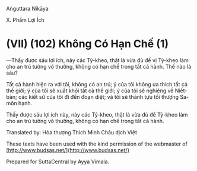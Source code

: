 

Aṅguttara Nikāya

X. Phẩm Lợi Ích

# (VII) (102) Không Có Hạn Chế (1)

—Thấy được sáu lợi ích, này các Tỷ-kheo, thật là vừa đủ để vị Tỷ-kheo làm cho an trú tưởng vô thường, không có hạn chế trong tất cả hành. Thế nào là sáu?

Tất cả hành hiện ra với tôi, không có an trú; ý của tôi không ưa thích tất cả thế giới; ý của tôi sẽ xuất khỏi tất cả thế giới; ý của tôi sẽ nghiêng về Niết-bàn; các kiết sử của tôi đi đến đoạn diệt; và tôi sẽ thành tựu tối thượng Sa-môn hạnh.

Thấy được sáu lợi ích này, này các Tỷ-kheo, thật là vừa đủ để Tỷ-kheo làm cho an trú tưởng vô thường, không có hạn chế trong tất cả hành.

Translated by: Hòa thượng Thích Minh Châu dịch Việt

These texts have been used with the kind permission of the webmaster of [http://www.budsas.net/](http://www.budsas.net/)

Prepared for SuttaCentral by Ayya Vimala.